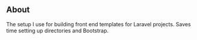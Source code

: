 ## About

The setup I use for building front end templates for Laravel projects. Saves time setting up directories and Bootstrap.
